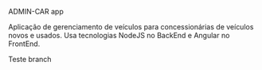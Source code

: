 ADMIN-CAR app


Aplicação de gerenciamento de veículos para concessionárias de veículos novos e usados.
Usa tecnologias NodeJS no BackEnd e Angular no FrontEnd.

Teste branch